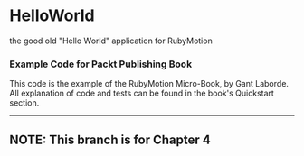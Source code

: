 HelloWorld
==========

the good old "Hello World" application for RubyMotion

### Example Code for Packt Publishing Book ###

This code is the example of the RubyMotion Micro-Book, by Gant Laborde.
All explanation of code and tests can be found in the book's Quickstart section.

---------------------------------------
NOTE: This branch is for Chapter 4
---------------------------------------
